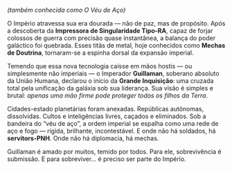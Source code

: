 _(também conhecida como O Véu de Aço)_

O Império atravessa sua era dourada — não de paz, mas de propósito. Após a descoberta da **Impressora de Singularidade Tipo-RA**, capaz de forjar colossos de guerra com precisão quase instantânea, a balança do poder galáctico foi quebrada. Esses titãs de metal, hoje conhecidos como **Mechas de Doutrina**, tornaram-se a espinha dorsal da expansão imperial.

Temendo que essa nova tecnologia caísse em mãos hostis — ou simplesmente não imperiais — o Imperador **Guillaman**, soberano absoluto da União Humana, declarou o início da **Grande Inquisição**: uma cruzada total pela unificação da galáxia sob sua liderança. Sua visão é simples e brutal: _apenas uma mão firme pode proteger todos os filhos da Terra_.

Cidades-estado planetárias foram anexadas. Repúblicas autônomas, dissolvidas. Cultos e inteligências livres, caçados e eliminados. Sob a bandeira do “véu de aço”, a ordem imperial se espalha como uma rede de aço e fogo — rígida, brilhante, incontestável. E onde não há soldados, há **servitors-PNH**. Onde não há diplomacia, há mechas.

Guillaman é amado por muitos, temido por todos. Para ele, sobrevivência é submissão. E para sobreviver… é preciso ser parte do Império.